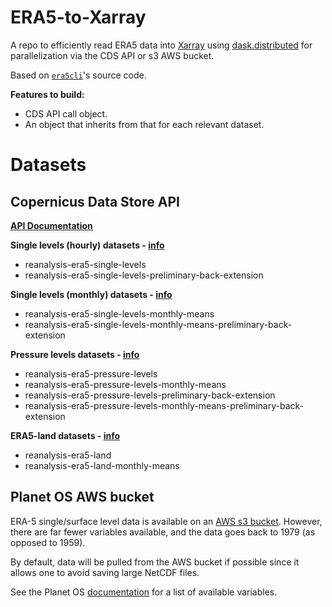# ERA5-to-Xarray
A repo to efficiently read ERA5 data into [Xarray](https://docs.xarray.dev/en/stable/) using [dask.distributed](https://distributed.dask.org/en/stable/) for parallelization via the CDS API or s3 AWS bucket.

Based on [`era5cli`](https://github.com/eWaterCycle/era5cli)'s source code.

**Features to build:**
* CDS API call object.
* An object that inherits from that for each relevant dataset.

# Datasets 
## Copernicus Data Store API
[**API Documentation**](https://cds.climate.copernicus.eu/)

**Single levels (hourly) datasets - [info](https://cds.climate.copernicus.eu/cdsapp#!/dataset/reanalysis-era5-single-levels?tab=overview)**
* reanalysis-era5-single-levels
* reanalysis-era5-single-levels-preliminary-back-extension

**Single levels (monthly) datasets - [info](https://cds.climate.copernicus.eu/cdsapp#!/dataset/reanalysis-era5-single-levels-monthly-means?tab=overview)**
* reanalysis-era5-single-levels-monthly-means
* reanalysis-era5-single-levels-monthly-means-preliminary-back-extension

**Pressure levels datasets - [info](https://cds.climate.copernicus.eu/cdsapp#!/dataset/reanalysis-era5-pressure-levels?tab=overview)**
* reanalysis-era5-pressure-levels
* reanalysis-era5-pressure-levels-monthly-means
* reanalysis-era5-pressure-levels-preliminary-back-extension
* reanalysis-era5-pressure-levels-monthly-means-preliminary-back-extension

**ERA5-land datasets - [info](https://cds.climate.copernicus.eu/cdsapp#!/dataset/reanalysis-era5-land?tab=overview)**
* reanalysis-era5-land
* reanalysis-era5-land-monthly-means

## Planet OS AWS bucket
ERA-5 single/surface level data is available on an [AWS s3 bucket](https://aws.amazon.com/marketplace/pp/prodview-yhz3mavy6s7go#similar-products). However, there are far fewer variables available, and the data goes back to 1979 (as opposed to 1959).

By default, data will be pulled from the AWS bucket if possible since it allows one to avoid saving large NetCDF files.

See the Planet OS [documentation](https://github.com/planet-os/notebooks/blob/master/aws/era5-pds.md) for a list of available variables.
